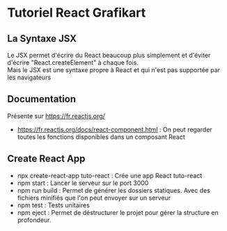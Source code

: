 # Tutoriel React Grafikart

## La Syntaxe JSX
Le JSX permet d'écrire du React beaucoup plus simplement et d'éviter d'écrire "React.createElement" à chaque fois.
<br>
Mais le JSX est une syntaxe propre à React et qui n'est pas supportée par les navigateurs

## Documentation
Présente sur https://fr.reactjs.org/
- https://fr.reactjs.org/docs/react-component.html : On peut regarder toutes les fonctions disponibles dans un composant React

## Create React App
- npx create-react-app tuto-react : Crée une app React tuto-react
- npm start : Lancer le serveur sur le port 3000
- npm run build : Permet de générer les dossiers statiques. Avec des fichiers minifiés que l'on peut envoyer sur un serveur
- npm test : Tests unitaires
- npm eject : Permet de déstructurer le projet pour gérer la structure en profondeur.